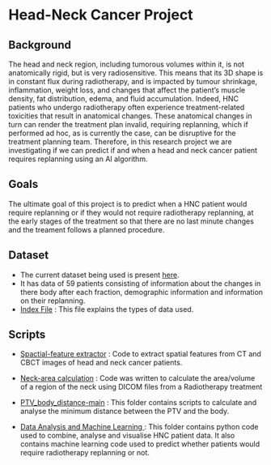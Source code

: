 # Head-Neck Cancer Project

## Background

The head and neck region, including tumorous volumes within it, is not anatomically rigid, but is very radiosensitive. This means that its 3D shape is in constant flux during radiotherapy, and is impacted by tumour shrinkage, inflammation, weight loss, and changes that affect the patient’s muscle density, fat distribution, edema, and fluid accumulation. Indeed, HNC patients who undergo radiotherapy often experience treatment-related toxicities that result in anatomical changes. These anatomical changes in turn can render the treatment plan invalid, requiring replanning, which if performed ad hoc, as is currently the case, can be disruptive for the treatment planning team. Therefore, in this research project we are investigating if we can predict if and when a head and neck cancer patient requires replanning using an AI algorithm.

## Goals

The ultimate goal of this project is to predict when a HNC patient would require replanning or if they would not require radiotherapy replanning, at the early stages of the treatment so that there are no last minute changes and the treament follows a planned procedure.

## Dataset

* The current dataset being used is present [here](https://github.com/Srishti013/HNC_project/blob/Srishti/Datafiles/master.csv).
* It has data of 59 patients consisting of information about the changes in there body after each fraction, demographic information and information on their replanning.
* [Index File](https://github.com/Srishti013/HNC_project/blob/Srishti/Datafiles/Index_Sheet%20-%20Index_Sheet.csv) : This file explains the types of data used.




## Scripts

* [Spactial-feature extractor](https://github.com/Srishti013/HNC_project/tree/Srishti/head-and-neck_spatial-feature_extractor-main) : Code to extract spatial features from CT and CBCT images of head and neck cancer patients.

* [ Neck-area calculation](https://github.com/Srishti013/HNC_project/tree/Srishti/Neck_area_calculation) : Code was written to calculate the area/volume of a region of the neck using DICOM files from a Radiotherapy treatment

* [PTV_body_distance-main](https://github.com/Srishti013/HNC_project/tree/Srishti/PTV_body_distance-main) : This folder contains scripts to calculate and analyse the minimum distance between the PTV and the body.

* [ Data Analysis and Machine Learning ](https://github.com/Srishti013/HNC_project/tree/Srishti/Data_Analysis_and_Machine_Learning) : This folder contains python code used to combine, analyse and visualise HNC patient data. It also contains machine learning code used to predict whether patients would require radiotherapy replanning or not.
